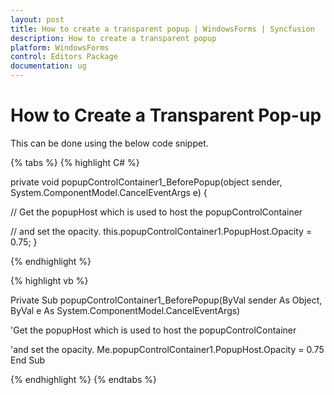 ```yaml
---
layout: post
title: How to create a transparent popup | WindowsForms | Syncfusion
description: How to create a transparent popup
platform: WindowsForms
control: Editors Package
documentation: ug
---
```


# How to Create a Transparent Pop-up

This can be done using the below code snippet.

{% tabs %}
{% highlight C# %}

private void popupControlContainer1_BeforePopup(object sender, System.ComponentModel.CancelEventArgs e)
{

// Get the popupHost which is used to host the popupControlContainer

// and set the opacity.
    this.popupControlContainer1.PopupHost.Opacity = 0.75;
}

{% endhighlight %}

{% highlight vb %}

Private Sub popupControlContainer1_BeforePopup(ByVal sender As Object, ByVal e As System.ComponentModel.CancelEventArgs)

'Get the popupHost which is used to host the popupControlContainer

'and set the opacity.
Me.popupControlContainer1.PopupHost.Opacity = 0.75
End Sub

{% endhighlight %}
{% endtabs %}
